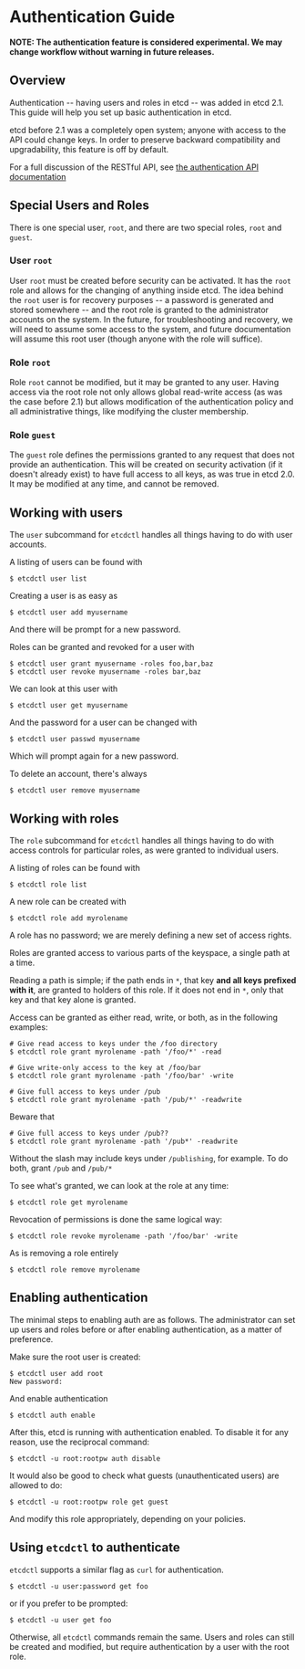 # Authentication Guide

**NOTE: The authentication feature is considered experimental. We may change workflow without warning in future releases.**

## Overview

Authentication -- having users and roles in etcd -- was added in etcd 2.1. This guide will help you set up basic authentication in etcd.

etcd before 2.1 was a completely open system; anyone with access to the API could change keys. In order to preserve backward compatibility and upgradability, this feature is off by default.

For a full discussion of the RESTful API, see [the authentication API documentation][auth-api]

## Special Users and Roles

There is one special user, `root`, and there are two special roles, `root` and `guest`.

### User `root`

User `root` must be created before security can be activated. It has the `root` role and allows for the changing of anything inside etcd. The idea behind the `root` user is for recovery purposes -- a password is generated and stored somewhere -- and the root role is granted to the administrator accounts on the system. In the future, for troubleshooting and recovery, we will need to assume some access to the system, and future documentation will assume this root user (though anyone with the role will suffice). 

### Role `root`

Role `root` cannot be modified, but it may be granted to any user. Having access via the root role not only allows global read-write access (as was the case before 2.1) but allows modification of the authentication policy and all administrative things, like modifying the cluster membership.

### Role `guest`

The `guest` role defines the permissions granted to any request that does not provide an authentication. This will be created on security activation (if it doesn't already exist) to have full access to all keys, as was true in etcd 2.0. It may be modified at any time, and cannot be removed.

## Working with users

The `user` subcommand for `etcdctl` handles all things having to do with user accounts.

A listing of users can be found with

```
$ etcdctl user list
```

Creating a user is as easy as

```
$ etcdctl user add myusername
```

And there will be prompt for a new password.

Roles can be granted and revoked for a user with

```
$ etcdctl user grant myusername -roles foo,bar,baz
$ etcdctl user revoke myusername -roles bar,baz
```

We can look at this user with

```
$ etcdctl user get myusername
```

And the password for a user can be changed with

```
$ etcdctl user passwd myusername
```

Which will prompt again for a new password.

To delete an account, there's always
```
$ etcdctl user remove myusername
```


## Working with roles

The `role` subcommand for `etcdctl` handles all things having to do with access controls for particular roles, as were granted to individual users.

A listing of roles can be found with

```
$ etcdctl role list
```

A new role can be created with

```
$ etcdctl role add myrolename
```

A role has no password; we are merely defining a new set of access rights.

Roles are granted access to various parts of the keyspace, a single path at a time.

Reading a path is simple; if the path ends in `*`, that key **and all keys prefixed with it**, are granted to holders of this role. If it does not end in `*`, only that key and that key alone is granted.

Access can be granted as either read, write, or both, as in the following examples:

```
# Give read access to keys under the /foo directory
$ etcdctl role grant myrolename -path '/foo/*' -read

# Give write-only access to the key at /foo/bar
$ etcdctl role grant myrolename -path '/foo/bar' -write

# Give full access to keys under /pub
$ etcdctl role grant myrolename -path '/pub/*' -readwrite
```

Beware that 

```
# Give full access to keys under /pub??
$ etcdctl role grant myrolename -path '/pub*' -readwrite
```

Without the slash may include keys under `/publishing`, for example. To do both, grant `/pub` and `/pub/*`

To see what's granted, we can look at the role at any time:

```
$ etcdctl role get myrolename
```

Revocation of permissions is done the same logical way:

```
$ etcdctl role revoke myrolename -path '/foo/bar' -write
```

As is removing a role entirely

```
$ etcdctl role remove myrolename
```

## Enabling authentication

The minimal steps to enabling auth are as follows. The administrator can set up users and roles before or after enabling authentication, as a matter of preference. 

Make sure the root user is created:

```
$ etcdctl user add root 
New password:
```

And enable authentication

```
$ etcdctl auth enable
```

After this, etcd is running with authentication enabled. To disable it for any reason, use the reciprocal command:

```
$ etcdctl -u root:rootpw auth disable
```

It would also be good to check what guests (unauthenticated users) are allowed to do:
```
$ etcdctl -u root:rootpw role get guest
```

And modify this role appropriately, depending on your policies.

## Using `etcdctl` to authenticate

`etcdctl` supports a similar flag as `curl` for authentication.

```
$ etcdctl -u user:password get foo
```

or if you prefer to be prompted:

```
$ etcdctl -u user get foo
```

Otherwise, all `etcdctl` commands remain the same. Users and roles can still be created and modified, but require authentication by a user with the root role.

[auth-api]: auth_api.md
